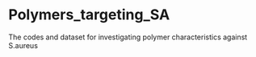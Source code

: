 # Polymers_targeting_SA
The codes and dataset for investigating polymer characteristics against S.aureus
